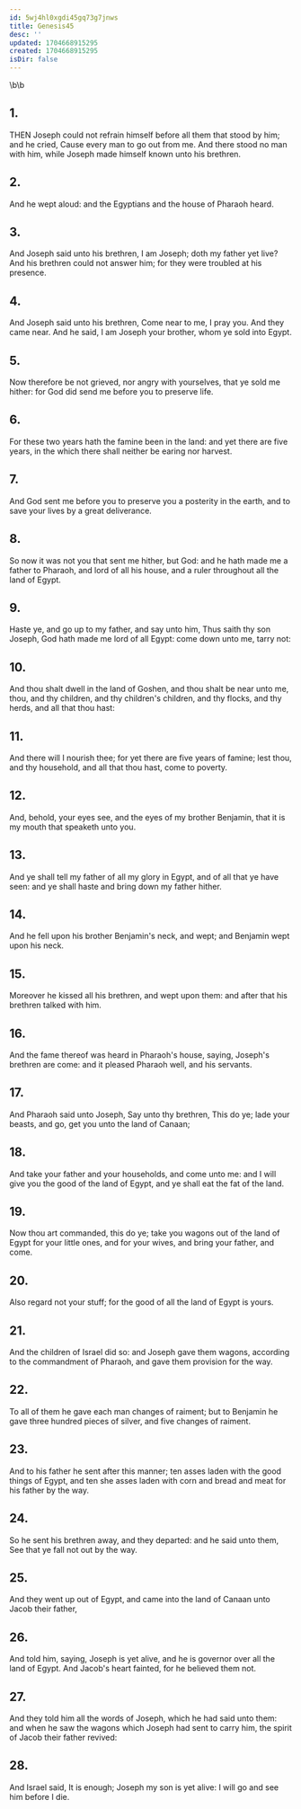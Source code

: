 ```yaml
---
id: 5wj4hl0xgdi45gq73g7jnws
title: Genesis45
desc: ''
updated: 1704668915295
created: 1704668915295
isDir: false
---
```

\b\b
## 1.
THEN Joseph could not refrain himself before all them that stood by him; and he cried, Cause every man to go out from me.  And there stood no man with him, while Joseph made himself known unto his brethren.
## 2.
And he wept aloud: and the Egyptians and the house of Pharaoh heard.
## 3.
And Joseph said unto his brethren, I am Joseph; doth my father yet live?  And his brethren could not answer him; for they were troubled at his presence.
## 4.
And Joseph said unto his brethren, Come near to me, I pray you.  And they came near.  And he said, I am Joseph your brother, whom ye sold into Egypt.
## 5.
Now therefore be not grieved, nor angry with yourselves, that ye sold me hither: for God did send me before you to preserve life.
## 6.
For these two years hath the famine been in the land: and yet there are five years, in the which there shall neither be earing nor harvest.
## 7.
And God sent me before you to preserve you a posterity in the earth, and to save your lives by a great deliverance.
## 8.
So now it was not you that sent me hither, but God: and he hath made me a father to Pharaoh, and lord of all his house, and a ruler throughout all the land of Egypt.
## 9.
Haste ye, and go up to my father, and say unto him, Thus saith thy son Joseph, God hath made me lord of all Egypt: come down unto me, tarry not:
## 10.
And thou shalt dwell in the land of Goshen, and thou shalt be near unto me, thou, and thy children, and thy children's children, and thy flocks, and thy herds, and all that thou hast:
## 11.
And there will I nourish thee; for yet there are five years of famine; lest thou, and thy household, and all that thou hast, come to poverty.
## 12.
And, behold, your eyes see, and the eyes of my brother Benjamin, that it is my mouth that speaketh unto you.
## 13.
And ye shall tell my father of all my glory in Egypt, and of all that ye have seen: and ye shall haste and bring down my father hither.
## 14.
And he fell upon his brother Benjamin's neck, and wept; and Benjamin wept upon his neck.
## 15.
Moreover he kissed all his brethren, and wept upon them: and after that his brethren talked with him.
## 16.
And the fame thereof was heard in Pharaoh's house, saying, Joseph's brethren are come: and it pleased Pharaoh well, and his servants.
## 17.
And Pharaoh said unto Joseph, Say unto thy brethren, This do ye; lade your beasts, and go, get you unto the land of Canaan;
## 18.
And take your father and your households, and come unto me: and I will give you the good of the land of Egypt, and ye shall eat the fat of the land.
## 19.
Now thou art commanded, this do ye; take you wagons out of the land of Egypt for your little ones, and for your wives, and bring your father, and come.
## 20.
Also regard not your stuff; for the good of all the land of Egypt is yours.
## 21.
And the children of Israel did so: and Joseph gave them wagons, according to the commandment of Pharaoh, and gave them provision for the way.
## 22.
To all of them he gave each man changes of raiment; but to Benjamin he gave three hundred pieces of silver, and five changes of raiment.
## 23.
And to his father he sent after this manner; ten asses laden with the good things of Egypt, and ten she asses laden with corn and bread and meat for his father by the way.
## 24.
So he sent his brethren away, and they departed: and he said unto them, See that ye fall not out by the way.
## 25.
And they went up out of Egypt, and came into the land of Canaan unto Jacob their father,
## 26.
And told him, saying, Joseph is yet alive, and he is governor over all the land of Egypt.  And Jacob's heart fainted, for he believed them not.
## 27.
And they told him all the words of Joseph, which he had said unto them: and when he saw the wagons which Joseph had sent to carry him, the spirit of Jacob their father revived:
## 28.
And Israel said, It is enough; Joseph my son is yet alive: I will go and see him before I die.
